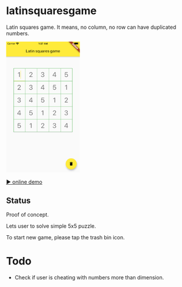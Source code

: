 # latinsquaresgame

Latin squares game.
It means, no column, no row can have duplicated numbers.

[<img src="assets/Screenshot1.png" width="200" />](example)

[▶️ online demo](https://dartpad.dev/71b93e18f9d72479d85cd07ce8f99e48)

## Status

Proof of concept.

Lets user to solve simple 5x5 puzzle.

To start new game, please tap the trash bin icon.

# Todo

* Check if user is cheating with numbers more than dimension.